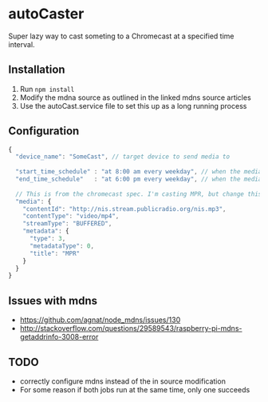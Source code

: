 # autoCaster
Super lazy way to cast someting to a Chromecast at a specified time interval.

## Installation
1. Run `npm install`
2. Modify the mdna source as outlined in the linked mdns source articles
3. Use the autoCast.service file to set this up as a long running process

## Configuration
```javascript
{
  "device_name": "SomeCast", // target device to send media to 
  
  "start_time_schedule" : "at 8:00 am every weekday", // when the media should be played
  "end_time_schedule"	: "at 6:00 pm every weekday", // when the media should stop being played
  
  // This is from the chromecast spec. I'm casting MPR, but change this to whatever
  "media": {
    "contentId": "http://nis.stream.publicradio.org/nis.mp3",
    "contentType": "video/mp4",
    "streamType": "BUFFERED",
    "metadata": {
      "type": 3,
      "metadataType": 0,
      "title": "MPR"
    }
  }
}
```

## Issues with mdns
- https://github.com/agnat/node_mdns/issues/130
- http://stackoverflow.com/questions/29589543/raspberry-pi-mdns-getaddrinfo-3008-error

## TODO 
- correctly configure mdns instead of the in source modification 
- For some reason if both jobs run at the same time, only one succeeds 
